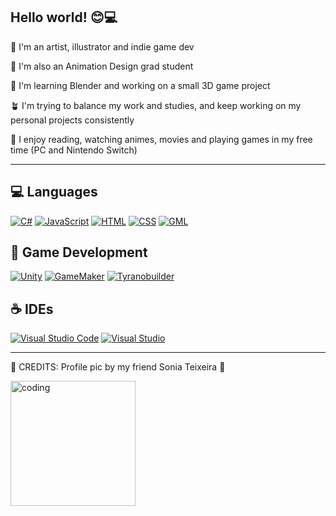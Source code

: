 <h2 align="left">Hello world! 😊💻</h2> 

🎨 I'm an artist, illustrator and indie game dev 

🧁 I'm also an Animation Design grad student 

🍫 I'm learning Blender and working on a small 3D game project 

🪴 I'm trying to balance my work and studies, and keep working on my personal projects consistently

🍓 I enjoy reading, watching animes, movies and playing games in my free time (PC and Nintendo Switch)

<hr>

<h2 align="left"> 💻 Languages </h2>

[![C#](https://custom-icon-badges.demolab.com/badge/C%23-%23239120.svg?style=for-the-badge&logo=cshrp&logoColor=white)](#)
[![JavaScript](https://img.shields.io/badge/JavaScript-F7DF1E?style=for-the-badge&logo=javascript&logoColor=000)](#)
[![HTML](https://img.shields.io/badge/HTML-%23E34F26.svg?style=for-the-badge&logo=html5&logoColor=white)](#)
[![CSS](https://img.shields.io/badge/CSS-1572B6?style=for-the-badge&logo=css3&logoColor=fff)](#)
[![GML](https://img.shields.io/badge/GML-purple?style=for-the-badge&logo=gamemaker&logoColor=violet)](#)

<h2 align="left"> 👾 Game Development </h2>

[![Unity](https://img.shields.io/badge/Unity-%23000000.svg?style=for-the-badge&logo=unity&logoColor=white)](#)
[![GameMaker](https://img.shields.io/badge/GameMaker-000?style=for-the-badge&logo=gamemaker&logoColor=fff)](#)
[![Tyranobuilder](https://img.shields.io/badge/Tyranobuilder-violet?style=for-the-badge&logo=tyranobuilder)](#)

<h2 align="left"> ☕ IDEs </h2>

[![Visual Studio Code](https://custom-icon-badges.demolab.com/badge/Visual%20Studio%20Code-0078d7.svg?style=for-the-badge&logo=vsc&logoColor=white)](#)
[![Visual Studio](https://custom-icon-badges.demolab.com/badge/Visual%20Studio-5C2D91.svg?style=for-the-badge&logo=visual-studio&logoColor=white)](#)


<hr>

🌸 CREDITS: Profile pic by my friend Sonia Teixeira 🌸

<img align="left" width=200px alt="coding" src="https://media1.tenor.com/m/xA4q0AO9UH0AAAAd/keyboard-hanamaru-kindergarten.gif"/>

  
 </a>
</div>
   <br/>
   
